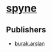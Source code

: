 # [spyne](https://pypi.org/project/spyne)



## Publishers
- [burak.arslan](https://pypi.org/user/burak.arslan)

